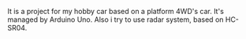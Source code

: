 It is a project for my hobby car based on a platform 4WD's car. It's managed by Arduino Uno.
Also i try to use radar system, based on HC-SR04.
